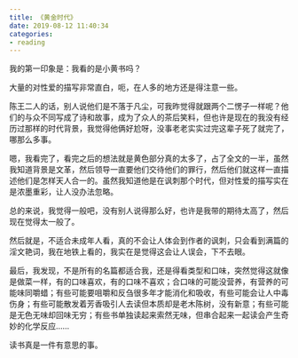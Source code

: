 ```yaml
---
title: 《黄金时代》
date: 2019-08-12 11:40:34
categories: 
- reading
---
```


我的第一印象是：我看的是小黄书吗？

大量的对性爱的描写非常直白，呃，在人多的地方还是得注意一些。

陈王二人的话，别人说他们是不落于凡尘，可我昨觉得就跟两个二愣子一样呢？他们的与众不同写成了诗和故事，成为了众人的茶后笑料，但也许是现在的我没有经历过那样的时代背景，我觉得他俩好尬呀，没事老老实实过完这辈子死了就完了，哪那么多事。

嗯，我看完了，看完之后的想法就是黄色部分真的太多了，占了全文的一半，虽然我知道背景是文革，然后领导一直要他们交待他们的罪行，然后他们就这样一直描述他们是怎样天人合一的。虽然我知道他是在讽刺那个时代，但对性爱的描写实在是浓墨重彩，让人没办法忽略。

总的来说，我觉得一般吧，没有别人说得那么好，也许是我带的期待太高了，然后现在觉得太一般了。

然后就是，不适合未成年人看，真的不会让人体会到作者的讽刺，只会看到满篇的淫文艳词，我在地铁上看的，我实在是觉得这会让人误会，下不去眼。

最后，我发现，不是所有的名篇都适合我，还是得看类型和口味，突然觉得这就像是做菜一样，有的口味喜欢，有的口味不喜欢；合口味的可能没营养，有营养的可能味同嚼蜡；有些可能要咀嚼和反刍很多年才能消化和吸收，有些可能会让人中毒伤身；有些可能散发着芳香吸引人去读但本质却是老木陈树，没有新意；有些可能是无色无味却回味无穷；有些书单独读起来索然无味，但串合起来一起读会产生奇妙的化学反应……

读书真是一件有意思的事。
